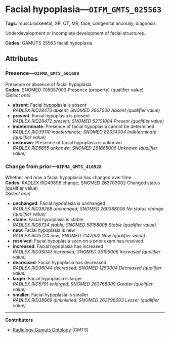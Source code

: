 # Facial hypoplasia—`OIFM_GMTS_025563`

**Tags:** musculoskeletal, XR, CT, MR, face, congenital anomaly, diagnosis

Underdevelopment or incomplete development of facial structures.

**Codes:** GAMUTS 25563 facial hypoplasia

## Attributes

### Presence—`OIFMA_GMTS_501689`

Presence or absence of facial hypoplasia  
**Codes**: SNOMED 705057003 Presence (property) (qualifier value)  
*(Select one)*

- **absent**: Facial hypoplasia is absent  
_RADLEX RID28473 absent; SNOMED 2667000 Absent (qualifier value)_
- **present**: Facial hypoplasia is present  
_RADLEX RID28472 present; SNOMED 52101004 Present (qualifier value)_
- **indeterminate**: Presence of facial hypoplasia cannot be determined  
_RADLEX RID39110 indeterminate; SNOMED 82334004 Indeterminate (qualifier value)_
- **unknown**: Presence of facial hypoplasia is unknown  
_RADLEX RID5655 unknown; SNOMED 261665006 Unknown (qualifier value)_

### Change from prior—`OIFMA_GMTS_410928`

Whether and how a facial hypoplasia has changed over time  
**Codes**: RADLEX RID49896 change; SNOMED 263703002 Changed status (qualifier value)  
*(Select one)*

- **unchanged**: Facial hypoplasia is unchanged  
_RADLEX RID39268 unchanged; SNOMED 260388006 No status change (qualifier value)_
- **stable**: Facial hypoplasia is stable  
_RADLEX RID5734 stable; SNOMED 58158008 Stable (qualifier value)_
- **new**: Facial hypoplasia is new  
_RADLEX RID5720 new; SNOMED 7147002 New (qualifier value)_
- **resolved**: Facial hypoplasia seen on a prior exam has resolved  
- **increased**: Facial hypoplasia has increased  
_RADLEX RID36043 increased; SNOMED 35105006 Increased (qualifier value)_
- **decreased**: Facial hypoplasia has decreased  
_RADLEX RID36044 decreased; SNOMED 1250004 Decreased (qualifier value)_
- **larger**: Facial hypoplasia is larger  
_RADLEX RID5791 enlarged; SNOMED 263768009 Greater (qualifier value)_
- **smaller**: Facial hypoplasia is smaller  
_RADLEX RID38669 diminished; SNOMED 263796003 Lesser (qualifier value)_

---

**Contributors**

- [Radiology Gamuts Ontology](https://gamuts.net/) (GMTS)